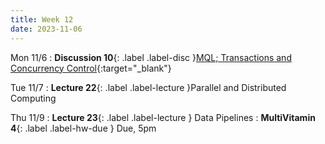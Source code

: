 ```yaml
---
title: Week 12
date: 2023-11-06
---
```


Mon 11/6
: **Discussion 10**{: .label .label-disc }[MQL; Transactions and Concurrency Control](https://drive.google.com/file/d/1wZVgj5sIEdaiyyqDgJx6hkzI2Rrkof-d/view?usp=sharing){:target="\_blank"}

Tue 11/7
: **Lecture 22**{: .label .label-lecture }Parallel and Distributed Computing

Thu 11/9
: **Lecture 23**{: .label .label-lecture } Data Pipelines
: **MultiVitamin 4**{: .label .label-hw-due } Due, 5pm
